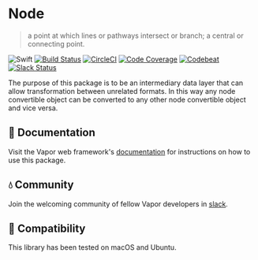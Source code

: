 # Node

> a point at which lines or pathways intersect or branch; a central or connecting point.

![Swift](http://img.shields.io/badge/swift-3.0-brightgreen.svg)
[![Build Status](https://travis-ci.org/vapor/node.svg?branch=master)](https://travis-ci.org/vapor/node)
[![CircleCI](https://circleci.com/gh/vapor/node.svg?style=shield)](https://circleci.com/gh/vapor/node)
[![Code Coverage](https://codecov.io/gh/vapor/node/branch/master/graph/badge.svg)](https://codecov.io/gh/vapor/node)
[![Codebeat](https://codebeat.co/badges/a793ad97-47e3-40d9-82cf-2aafc516ef4e)](https://codebeat.co/projects/github-com-vapor-node)
[![Slack Status](http://vapor.team/badge.svg)](http://vapor.team)

The purpose of this package is to be an intermediary data layer that can allow transformation between unrelated formats. In this way any node convertible object can be converted to any other node convertible object and vice versa.

## 📖 Documentation

Visit the Vapor web framework's [documentation](http://docs.vapor.codes) for instructions on how to use this package.

## 💧 Community

Join the welcoming community of fellow Vapor developers in [slack](http://vapor.team).

## 🔧 Compatibility

This library has been tested on macOS and Ubuntu.

